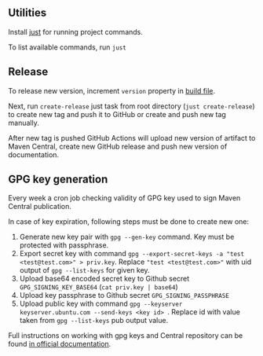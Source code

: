 ## Utilities
Install [just](https://github.com/casey/just) for running project commands.

To list available commands, run `just`

## Release
To release new version, increment `version` property in [build file](/build.gradle.kts).

Next, run `create-release` just task from root directory (`just create-release`) to create new tag and push it to GitHub or create and push new tag manually. 

After new tag is pushed GitHub Actions will upload new version of artifact to Maven Central,
create new GitHub release and push new version of documentation.

## GPG key generation
Every week a cron job checking validity of GPG key used to sign Maven Central publication.

In case of key expiration, following steps must be done to create new one:

1. Generate new key pair with `gpg --gen-key` command. Key must be protected with passphrase.
2. Export secret key with command `gpg --export-secret-keys -a "test <test@test.com>" > priv.key`.
   Replace `"test <test@test.com>"` with uid output of `gpg --list-keys` for given key. 
3. Upload base64 encoded secret key to Github secret `GPG_SIGNING_KEY_BASE64` (`cat priv.key | base64`)
4. Upload key passphrase to Github secret `GPG_SIGNING_PASSPHRASE`
5. Upload public key with command `gpg --keyserver keyserver.ubuntu.com --send-keys <key id>
   `. Replace id with value taken from `gpg --list-keys` pub output value.

Full instructions on working with gpg keys and Central repository can be found [in official documentation](https://central.sonatype.org/publish/requirements/gpg/).

